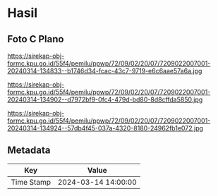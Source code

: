 # Hasil

## Foto C Plano

https://sirekap-obj-formc.kpu.go.id/55f4/pemilu/ppwp/72/09/02/20/07/7209022007001-20240314-134833--b1746d34-fcac-43c7-9719-e6c6aae57a6a.jpg

https://sirekap-obj-formc.kpu.go.id/55f4/pemilu/ppwp/72/09/02/20/07/7209022007001-20240314-134902--d7972bf9-0fc4-479d-bd80-8d8cffda5850.jpg

https://sirekap-obj-formc.kpu.go.id/55f4/pemilu/ppwp/72/09/02/20/07/7209022007001-20240314-134924--57db4f45-037a-4320-8180-24962fb1e072.jpg


## Metadata

| Key        | Value               |
| ---------- | ------------------- |
| Time Stamp | 2024-03-14 14:00:00 |



